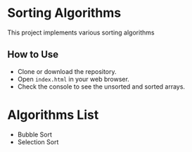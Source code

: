 # Sorting Algorithms

This project implements various sorting algorithms

## How to Use

- Clone or download the repository.
- Open `index.html` in your web browser.
- Check the console to see the unsorted and sorted arrays.

# Algorithms List

- Bubble Sort
- Selection Sort

